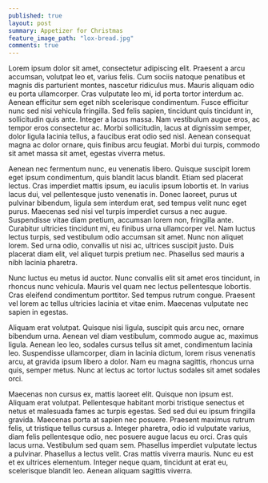 ```yaml
---
published: true
layout: post
summary: Appetizer for Christmas
feature_image_path: "lox-bread.jpg"
comments: true
---
```


Lorem ipsum dolor sit amet, consectetur adipiscing elit. Praesent a arcu accumsan, volutpat leo et, varius felis. Cum sociis natoque penatibus et magnis dis parturient montes, nascetur ridiculus mus. Mauris aliquam odio eu porta ullamcorper. Cras vulputate leo mi, id porta tortor interdum ac. Aenean efficitur sem eget nibh scelerisque condimentum. Fusce efficitur nunc sed nisi vehicula fringilla. Sed felis sapien, tincidunt quis tincidunt in, sollicitudin quis ante. Integer a lacus massa. Nam vestibulum augue eros, ac tempor eros consectetur ac. Morbi sollicitudin, lacus at dignissim semper, dolor ligula lacinia tellus, a faucibus erat odio sed nisl. Aenean consequat magna ac dolor ornare, quis finibus arcu feugiat. Morbi dui turpis, commodo sit amet massa sit amet, egestas viverra metus.

Aenean nec fermentum nunc, eu venenatis libero. Quisque suscipit lorem eget ipsum condimentum, quis blandit lacus blandit. Etiam sed placerat lectus. Cras imperdiet mattis ipsum, eu iaculis ipsum lobortis et. In varius lacus dui, vel pellentesque justo venenatis in. Donec laoreet, purus ut pulvinar bibendum, ligula sem interdum erat, sed tempus velit nunc eget purus. Maecenas sed nisi vel turpis imperdiet cursus a nec augue. Suspendisse vitae diam pretium, accumsan lorem non, fringilla ante. Curabitur ultricies tincidunt mi, eu finibus urna ullamcorper vel. Nam luctus lectus turpis, sed vestibulum odio accumsan sit amet. Nunc non aliquet lorem. Sed urna odio, convallis ut nisi ac, ultrices suscipit justo. Duis placerat diam elit, vel aliquet turpis pretium nec. Phasellus sed mauris a nibh lacinia pharetra.

Nunc luctus eu metus id auctor. Nunc convallis elit sit amet eros tincidunt, in rhoncus nunc vehicula. Mauris vel quam nec lectus pellentesque lobortis. Cras eleifend condimentum porttitor. Sed tempus rutrum congue. Praesent vel lorem ac tellus ultricies lacinia et vitae enim. Maecenas vulputate nec sapien in egestas.

Aliquam erat volutpat. Quisque nisi ligula, suscipit quis arcu nec, ornare bibendum urna. Aenean vel diam vestibulum, commodo augue ac, maximus ligula. Aenean leo leo, sodales cursus tellus sit amet, condimentum lacinia leo. Suspendisse ullamcorper, diam in lacinia dictum, lorem risus venenatis arcu, at gravida ipsum libero a dolor. Nam eu magna sagittis, rhoncus urna quis, semper metus. Nunc at lectus ac tortor luctus sodales sit amet sodales orci.

Maecenas non cursus ex, mattis laoreet elit. Quisque non ipsum est. Aliquam erat volutpat. Pellentesque habitant morbi tristique senectus et netus et malesuada fames ac turpis egestas. Sed sed dui eu ipsum fringilla gravida. Maecenas porta at sapien nec posuere. Praesent maximus rutrum felis, ut tristique tellus cursus a. Integer pharetra, odio id vulputate varius, diam felis pellentesque odio, nec posuere augue lacus eu orci. Cras quis lacus urna. Vestibulum sed quam sem. Phasellus imperdiet vulputate lectus a pulvinar. Phasellus a lectus velit. Cras mattis viverra mauris. Nunc eu est et ex ultrices elementum. Integer neque quam, tincidunt at erat eu, scelerisque blandit leo. Aenean aliquam sagittis viverra.
